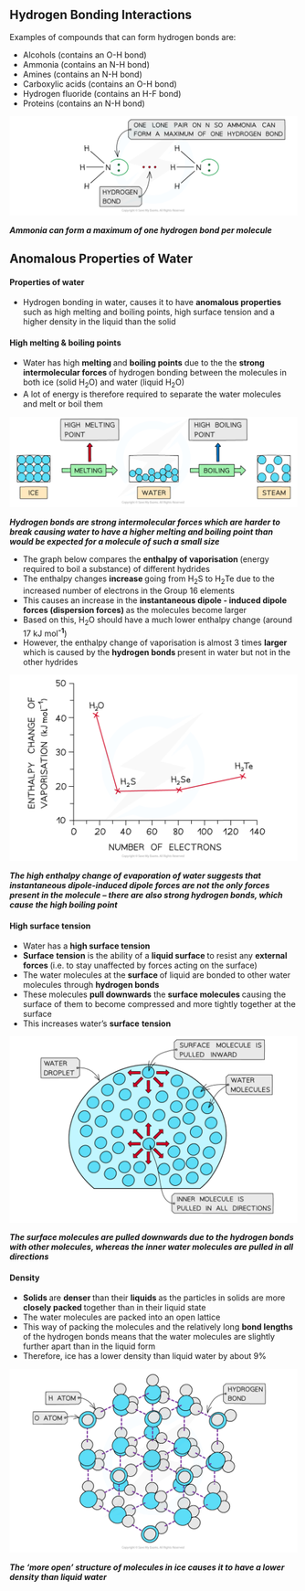 Hydrogen Bonding Interactions
-----------------------------

Examples of compounds that can form hydrogen bonds are:

* Alcohols (contains an O-H bond)
* Ammonia (contains an N-H bond)
* Amines (contains an N-H bond)
* Carboxylic acids (contains an O-H bond)
* Hydrogen fluoride (contains an H-F bond)
* Proteins (contains an N-H bond)

![Chemical Bonding Ammonia H-Bonds, downloadable AS & A Level Chemistry revision notes](1.3-Chemical-Bonding-Ammonia-H-Bonds.png)

<i><b>Ammonia can form a maximum of one hydrogen bond per molecule</b></i>

Anomalous Properties of Water
-----------------------------

#### Properties of water

* Hydrogen bonding in water, causes it to have <b>anomalous properties </b>such as high melting and boiling points, high surface tension and a higher density in the liquid than the solid

#### High melting & boiling points

* Water has high <b>melting </b>and <b>boiling points</b> due to the the <b>strong intermolecular forces </b>of hydrogen bonding between the molecules in both ice (solid H<sub>2</sub>O) and water (liquid H<sub>2</sub>O)
* A lot of energy is therefore required to separate the water molecules and melt or boil them

![Chemical Bonding Melting and Boiling Points of Water, downloadable AS & A Level Chemistry revision notes](1.3-Chemical-Bonding-Melting-and-Boiling-Points-of-Water.png)

<i><b>Hydrogen bonds are strong intermolecular forces which are harder to break causing water to have a higher melting and boiling point than would be expected for a molecule of such a small size</b></i>

* The graph below compares the <b>enthalpy of vaporisation </b>(energy required to boil a substance) of different hydrides
* The enthalpy changes <b>increase </b>going from H<sub>2</sub>S to H<sub>2</sub>Te due to the increased number of electrons in the Group 16 elements
* This causes an increase in the <b>instantaneous dipole - induced dipole forces (dispersion forces) </b>as the molecules become larger
* Based on this, H<sub>2</sub>O should have a much lower enthalpy change (around 17 kJ mol<sup><b>-1</b></sup>)
* However, the enthalpy change of vaporisation is almost 3 times <b>larger</b> which is caused by the <b>hydrogen bonds </b>present in water but not in the other hydrides

![Chemical Bonding Trends Boiling Points Hydrides, downloadable AS & A Level Chemistry revision notes](1.3-Chemical-Bonding-Trends-Boiling-Points-Hydrides.png)

<i><b>The high enthalpy change of evaporation of water suggests that instantaneous dipole-induced dipole forces are not the only forces present in the molecule – there are also strong hydrogen bonds, which cause the high boiling point</b></i>

#### High surface tension

* Water has a <b>high surface tension</b>
* <b>Surface</b> <b>tension</b> is the ability of a <b>liquid surface </b>to resist any <b>external forces </b>(i.e. to stay unaffected by forces acting on the surface)
* The water molecules at the <b>surface </b>of liquid are bonded to other water molecules through <b>hydrogen bonds</b>
* These molecules <b>pull downwards</b> the <b>surface molecules </b>causing the surface of them to become compressed and more tightly together at the surface
* This increases water’s <b>surface</b> <b>tension</b>

![Chemical Bonding Surface Tension Water, downloadable AS & A Level Chemistry revision notes](1.3-Chemical-Bonding-Surface-Tension-Water.png)

<i><b>The surface molecules are pulled downwards due to the hydrogen bonds with other molecules, whereas the inner water molecules are pulled in all directions</b></i>

#### Density

* <b>Solids </b>are <b>denser </b>than their <b>liquids </b>as the particles in solids are more <b>closely packed </b>together than in their liquid state
* The water molecules are packed into an open lattice
* This way of packing the molecules and the relatively long <b>bond lengths </b>of the hydrogen bonds means that the water molecules are slightly further apart than in the liquid form
* Therefore, ice has a lower density than liquid water by about 9%

![Chemical Bonding Density Water, downloadable AS & A Level Chemistry revision notes](1.3-Chemical-Bonding-Density-Water.png)

<i><b>The ‘more open’ structure of molecules in ice causes it to have a lower density than liquid water</b></i>